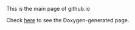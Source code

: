 This is the main page of github.io

Check [here](https://chao8219.github.io/Doxygen_Example/html/index.html)
to see the Doxygen-generated page.